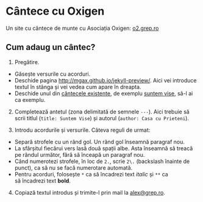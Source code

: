 Cântece cu Oxigen
=================

Un site cu cântece de munte cu Asociația Oxigen: [o2.grep.ro](http://o2.grep.ro/)


Cum adaug un cântec?
--------------------
1. Pregătire.

  * Găsește versurile cu acorduri.
  * Deschide pagina http://mgax.github.io/jekyll-preview/. Aici vei introduce
    textul în stânga și vei vedea cum apare în dreapta.
  * Deschide unul din
    [cântecele existente](https://github.com/mgax/o2-songs/tree/gh-pages/_songs),
    de exemplu
    [suntem vise](https://raw.githubusercontent.com/mgax/o2-songs/gh-pages/_songs/suntem-vise.md),
    să-l ai ca exemplu.

2. Completează antetul (zona delimitată de semnele `---`). Aici trebuie să
   scrii titlul (`title: Suntem Vise`) și autorul (`author: Casa cu Prieteni`).

3. Introdu acordurile și versurile. Câteva reguli de urmat:

  * Separă strofele cu un rând gol. Un rând gol înseamnă paragraf nou.
  * La sfârșitul fiecărui vers lasă două spații albe. Asta înseamnă să treacă
    pe rândul următor, fără să înceapă un paragraf nou.
  * Când numerotezi strofele, în loc de `2.`, scrie `2\.` (backslash
    înainte de punct), ca să nu se facă numerotare automată.
  * Pentru acorduri, folosește `*` ca să încadrezi text *italic* și
    `**` ca să încadrezi text **bold**.

4. Copiază textul introdus și trimite-l prin mail la <alex@grep.ro>.
